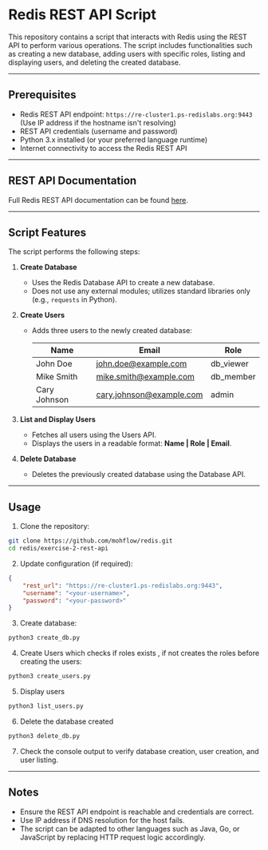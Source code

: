 # Redis REST API Script

This repository contains a script that interacts with Redis using the REST API to perform various operations. The script includes functionalities such as creating a new database, adding users with specific roles, listing and displaying users, and deleting the created database.

---

## Prerequisites

* Redis REST API endpoint: `https://re-cluster1.ps-redislabs.org:9443` (Use IP address if the hostname isn't resolving)
* REST API credentials (username and password)
* Python 3.x installed (or your preferred language runtime)
* Internet connectivity to access the Redis REST API

---

## REST API Documentation

Full Redis REST API documentation can be found [here](https://docs.redislabs.com/latest/rs/references/rest-api/).

---

## Script Features

The script performs the following steps:

1. **Create Database**

   * Uses the Redis Database API to create a new database.
   * Does not use any external modules; utilizes standard libraries only (e.g., `requests` in Python).

2. **Create Users**

   * Adds three users to the newly created database:

     | Name         | Email                                                       | Role       |
     | ------------ | ----------------------------------------------------------- | ---------- |
     | John Doe     | [john.doe@example.com](mailto:john.doe@example.com)         | db\_viewer |
     | Mike Smith   | [mike.smith@example.com](mailto:mike.smith@example.com)     | db\_member |
     | Cary Johnson | [cary.johnson@example.com](mailto:cary.johnson@example.com) | admin      |

3. **List and Display Users**

   * Fetches all users using the Users API.
   * Displays the users in a readable format: **Name | Role | Email**.

4. **Delete Database**

   * Deletes the previously created database using the Database API.

---

## Usage

1. Clone the repository:

```bash
git clone https://github.com/mohflow/redis.git
cd redis/exercise-2-rest-api
```

2. Update configuration (if required):

```json
{
    "rest_url": "https://re-cluster1.ps-redislabs.org:9443",
    "username": "<your-username>",
    "password": "<your-password>"
}
```

3. Create database:

```bash
python3 create_db.py
```

4. Create Users which checks if roles exists , if not creates the roles before creating the users:

```bash
python3 create_users.py
```
5. Display users

```bash
python3 list_users.py
```

6. Delete the database created

```bash
python3 delete_db.py
```

7. Check the console output to verify database creation, user creation, and user listing.

---


## Notes

* Ensure the REST API endpoint is reachable and credentials are correct.
* Use IP address if DNS resolution for the host fails.
* The script can be adapted to other languages such as Java, Go, or JavaScript by replacing HTTP request logic accordingly.
